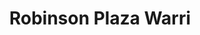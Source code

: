 ---
title: "Robinson Plaza Warri"
url: /warri/robinson-plaza-warri-okumagba-avenue-warri/
shop: Einkaufszentrum
---